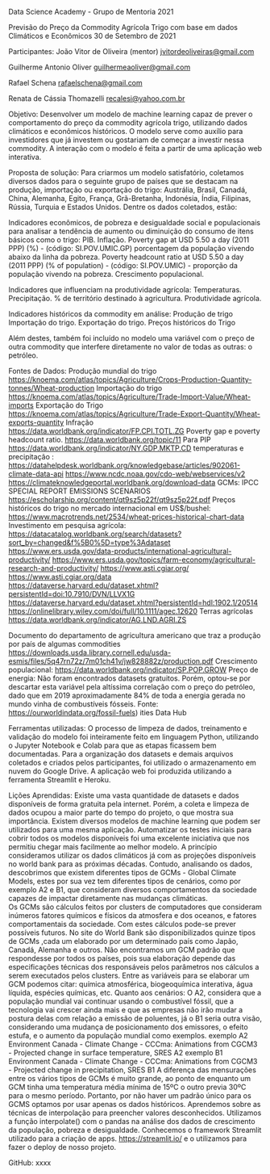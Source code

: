 
Data Science Academy - Grupo de Mentoria 2021


Previsão do Preço da Commodity Agrícola Trigo com base em dados Climáticos e Econômicos
30 de Setembro de 2021


Participantes:
João Vitor de Oliveira (mentor)
		jvitordeoliveiras@gmail.com

Guilherme Antonio Oliver
		guilhermeaoliver@gmail.com

Rafael Schena
		rafaelschena@gmail.com

Renata de Cássia Thomazelli
		recalesi@yahoo.com.br

Objetivo: Desenvolver um modelo de machine learning capaz de prever o comportamento do preço da commodity agrícola trigo, utilizando dados climáticos e econômicos históricos. O modelo serve como auxílio para investidores que já investem ou gostariam de começar a investir nessa commodity. A interação com o modelo é feita a partir de uma aplicação web interativa.

Proposta de solução: Para criarmos um modelo satisfatório, coletamos diversos dados para o seguinte grupo de países que se destacam na produção, importação ou exportação do trigo: Austrália, Brasil, Canadá, China, Alemanha, Egito, França, Grã-Bretanha, Indonésia, Índia, Filipinas, Rússia, Turquia e Estados Unidos. Dentre os dados coletados, estão:

Indicadores econômicos, de pobreza e desigualdade social e populacionais para analisar a tendência de aumento ou diminuição do consumo de itens básicos como o trigo:
PIB.
Inflação.
Poverty gap at USD 5.50 a day (2011 PPP) (%) - (código: SI.POV.UMIC.GP) porcentagem da população vivendo abaixo da linha da pobreza.
Poverty headcount ratio at USD 5.50 a day (2011 PPP) (% of population) - (código: SI.POV.UMIC) - proporção da população vivendo na pobreza.
Crescimento populacional.

Indicadores que influenciam na produtividade agrícola: 
Temperaturas.
Precipitação.
% de território destinado à agricultura.
Produtividade agrícola.

Indicadores históricos da commodity em análise:
Produção de trigo
Importação do trigo.
Exportação do trigo.
Preços históricos do Trigo

Além destes, também foi incluído no modelo uma variável com o preço de outra commodity que interfere diretamente no valor de todas as outras: o petróleo.

Fontes de Dados:
Produção mundial do trigo 
https://knoema.com/atlas/topics/Agriculture/Crops-Production-Quantity-tonnes/Wheat-production 
Importação do trigo
https://knoema.com/atlas/topics/Agriculture/Trade-Import-Value/Wheat-imports
Exportação do Trigo 
https://knoema.com/atlas/topics/Agriculture/Trade-Export-Quantity/Wheat-exports-quantity
Infração 
https://data.worldbank.org/indicator/FP.CPI.TOTL.ZG
Poverty gap e poverty headcount ratio. 
https://data.worldbank.org/topic/11
Para PIP
 https://data.worldbank.org/indicator/NY.GDP.MKTP.CD
temperaturas e precipitação : 
https://datahelpdesk.worldbank.org/knowledgebase/articles/902061-climate-data-api
https://www.ncdc.noaa.gov/cdo-web/webservices/v2
https://climateknowledgeportal.worldbank.org/download-data
GCMs: IPCC SPECIAL REPORT EMISSIONS SCENARIOS https://escholarship.org/content/qt9sz5p22f/qt9sz5p22f.pdf
Preços históricos do trigo no mercado internacional  em US$/bushel:
https://www.macrotrends.net/2534/wheat-prices-historical-chart-data
Investimento em pesquisa agrícola:
https://datacatalog.worldbank.org/search/datasets?sort_by=changed&f%5B0%5D=type%3Adataset
https://www.ers.usda.gov/data-products/international-agricultural-productivity/
https://www.ers.usda.gov/topics/farm-economy/agricultural-research-and-productivity/
https://www.asti.cgiar.org/
https://www.asti.cgiar.org/data
https://dataverse.harvard.edu/dataset.xhtml?persistentId=doi:10.7910/DVN/LLVX1G
https://dataverse.harvard.edu/dataset.xhtml?persistentId=hdl:1902.1/20514
https://onlinelibrary.wiley.com/doi/full/10.1111/agec.12620
Terras agrícolas 
https://data.worldbank.org/indicator/AG.LND.AGRI.ZS

Documento do departamento de agricultura americano que traz a produção por país de algumas commodities
https://downloads.usda.library.cornell.edu/usda-esmis/files/5q47rn72z/7m01ch41v/jw828882z/production.pdf
Crescimento populacional:
https://data.worldbank.org/indicator/SP.POP.GROW
Preço de energia:
Não foram encontrados datasets gratuitos. Porém, optou-se por descartar esta variável pela altíssima correlação com o preço do petróleo, dado que em 2019 aproximadamente 84% de toda a energia gerada no mundo vinha de combustíveis fósseis. Fonte: https://ourworldindata.org/fossil-fuels)
ities Data Hub


Ferramentas utilizadas: O processo de limpeza de dados, treinamento e validação do modelo foi inteiramente feito em linguagem Python, utilizando o Jupyter Notebook e Colab para que as etapas ficassem bem documentadas. Para a organização dos datasets e demais arquivos coletados e criados pelos participantes, foi utilizado o armazenamento em nuvem do Google Drive.  A aplicação web foi produzida utilizando a ferramenta Streamlit e Heroku.

Lições Aprendidas:
Existe uma vasta quantidade de datasets e dados disponíveis de forma gratuita pela internet. Porém, a coleta e limpeza de dados ocupou a maior parte do tempo do projeto, o que mostra sua importância.
Existem diversos modelos de machine learning que podem ser utilizados para uma mesma aplicação. Automatizar os testes iniciais para cobrir todos os modelos disponíveis foi uma excelente iniciativa que nos permitiu chegar mais facilmente ao melhor modelo.
A princípio consideramos utilizar os dados climáticos já com as projeções disponíveis no world bank para as próximas décadas. Contudo, analisando os dados, descobrimos que existem diferentes tipos de GCMs - Global Climate Models, estes por sua vez tem diferentes tipos de cenários, como por exemplo A2 e B1, que consideram diversos comportamentos da sociedade capazes de impactar diretamente nas mudanças climáticas.  
Os GCMs são cálculos feitos por clusters de computadores que consideram inúmeros fatores químicos e físicos da atmosfera e dos oceanos, e fatores comportamentais da sociedade. Com estes cálculos pode-se prever possíveis futuros. 
No site do World Bank são disponibilizados quinze tipos de GCMs ,cada um elaborado por um determinado país como Japão, Canadá, Alemanha e outros. Não encontramos um GCM padrão que respondesse por todos os países, pois sua elaboração depende das especificações técnicas dos responsáveis pelos parâmetros nos cálculos a serem executados pelos clusters.
Entre as variáveis para se elaborar um GCM podemos citar: química atmosférica, biogeoquímica interativa, água líquida, espécies químicas, etc.
Quanto aos cenários: O A2,  considera que a população mundial vai continuar usando o combustível fóssil, que a tecnologia vai crescer ainda mais e que as empresas não irão mudar a postura delas com relação a emissão de poluentes, já o B1 seria outra visão, considerando uma mudança de posicionamento dos emissores, o efeito estufa, e o aumento da população mundial como exemplos.
exemplo A2 Environment Canada - Climate Change - CCCma: Animations from CGCM3 - Projected change in surface temperature, SRES A2
exemplo B1 Environment Canada - Climate Change - CCCma: Animations from CGCM3 - Projected change in precipitation, SRES B1
A diferença das mensurações entre os vários tipos de GCMs é muito grande, ao ponto de enquanto um GCM tinha uma temperatura média mínima de 15ºC o outro previa 30ºC para o mesmo período.
Portanto, por não haver um padrão único para os GCMS optamos por usar apenas os dados históricos.
Aprendemos sobre as técnicas de interpolação para preencher valores desconhecidos. Utilizamos a  função interpolate() com o pandas na análise dos dados de crescimento da população, pobreza e desigualdade.
Conhecemos o framework Streamlit utilizado para a criação de apps. https://streamlit.io/ e o utilizamos para fazer o deploy de nosso projeto.

GitHub: xxxx



